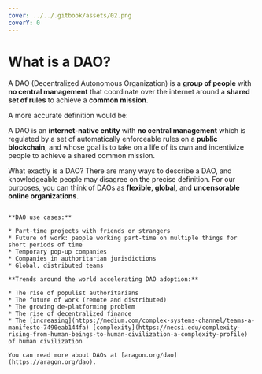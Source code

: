 ```yaml
---
cover: ../../.gitbook/assets/02.png
coverY: 0
---
```


# What is a DAO?

A DAO (Decentralized Autonomous Organization) is a **group of people** with **no central management** that coordinate over the internet around a **shared set of rules** to achieve a **common mission**.

A more accurate definition would be:

A DAO is an **internet-native entity** with **no central management** which is regulated by a set of automatically enforceable rules on a **public blockchain**, and whose goal is to take on a life of its own and incentivize people to achieve a shared common mission.

What exactly is a DAO? There are many ways to describe a DAO, and knowledgeable people may disagree on the precise definition. For our purposes, you can think of DAOs as **flexible, global**, and **uncensorable online organizations**.

~~~~

**DAO use cases:**

* Part-time projects with friends or strangers
* Future of work: people working part-time on multiple things for short periods of time
* Temporary pop-up companies
* Companies in authoritarian jurisdictions
* Global, distributed teams

**Trends around the world accelerating DAO adoption:**

* The rise of populist authoritarians
* The future of work (remote and distributed)
* The growing de-platforming problem
* The rise of decentralized finance
* The [increasing](https://medium.com/complex-systems-channel/teams-a-manifesto-7490eab144fa) [complexity](https://necsi.edu/complexity-rising-from-human-beings-to-human-civilization-a-complexity-profile) of human civilization

You can read more about DAOs at [aragon.org/dao](https://aragon.org/dao).

